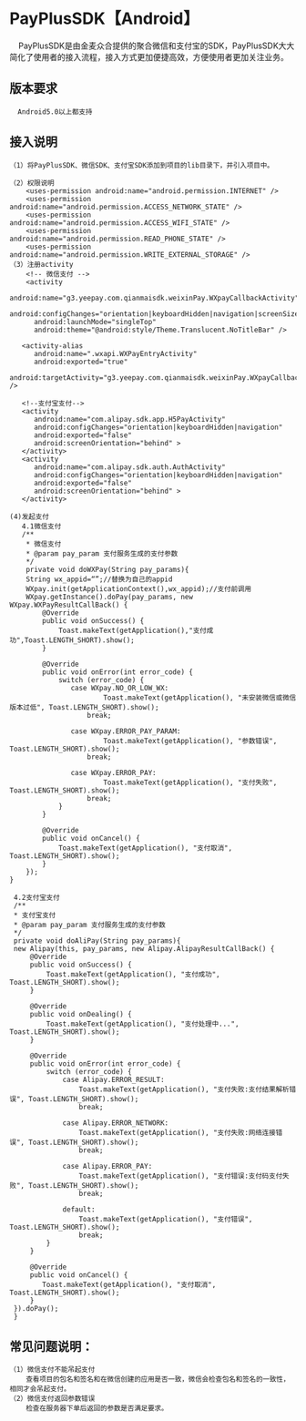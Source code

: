 # PayPlusSDK【Android】
      PayPlusSDK是由金麦众合提供的聚合微信和支付宝的SDK，PayPlusSDK大大简化了使用者的接入流程，接入方式更加便捷高效，方便使用者更加关注业务。

## 版本要求
      Android5.0以上都支持

## 接入说明 
    （1）将PayPlusSDK、微信SDK、支付宝SDK添加到项目的lib目录下，并引入项目中。

    （2）权限说明
        <uses-permission android:name="android.permission.INTERNET" />
        <uses-permission android:name="android.permission.ACCESS_NETWORK_STATE" />
        <uses-permission android:name="android.permission.ACCESS_WIFI_STATE" />
        <uses-permission android:name="android.permission.READ_PHONE_STATE" />
        <uses-permission android:name="android.permission.WRITE_EXTERNAL_STORAGE" />
    （3）注册activity
        <!-- 微信支付 -->
        <activity
          android:name="g3.yeepay.com.qianmaisdk.weixinPay.WXpayCallbackActivity"
          android:configChanges="orientation|keyboardHidden|navigation|screenSize"
          android:launchMode="singleTop"
          android:theme="@android:style/Theme.Translucent.NoTitleBar" />

       <activity-alias
          android:name=".wxapi.WXPayEntryActivity"
          android:exported="true"
          android:targetActivity="g3.yeepay.com.qianmaisdk.weixinPay.WXpayCallbackActivity" />

       <!--支付宝支付-->
       <activity
          android:name="com.alipay.sdk.app.H5PayActivity"
          android:configChanges="orientation|keyboardHidden|navigation"
          android:exported="false"
          android:screenOrientation="behind" >
       </activity>
       <activity
          android:name="com.alipay.sdk.auth.AuthActivity"
          android:configChanges="orientation|keyboardHidden|navigation"
          android:exported="false"
          android:screenOrientation="behind" >
       </activity>

    (4)发起支付
       4.1微信支付
       /**
        * 微信支付
        * @param pay_param 支付服务生成的支付参数
        */
        private void doWXPay(String pay_params){
        String wx_appid=“”;//替换为自己的appid
        WXpay.init(getApplicationContext(),wx_appid);//支付前调用
        WXpay.getInstance().doPay(pay_params, new WXpay.WXPayResultCallBack() {
            @Override
            public void onSuccess() {
                Toast.makeText(getApplication(),"支付成功",Toast.LENGTH_SHORT).show();
            }

            @Override
            public void onError(int error_code) {
                switch (error_code) {
                   case WXpay.NO_OR_LOW_WX:
                           Toast.makeText(getApplication(), "未安装微信或微信版本过低", Toast.LENGTH_SHORT).show();
                       break;

                   case WXpay.ERROR_PAY_PARAM:
                           Toast.makeText(getApplication(), "参数错误", Toast.LENGTH_SHORT).show();
                       break;

                   case WXpay.ERROR_PAY:
                           Toast.makeText(getApplication(), "支付失败", Toast.LENGTH_SHORT).show();
                       break;
                }
            }

            @Override
            public void onCancel() {
                Toast.makeText(getApplication(), "支付取消", Toast.LENGTH_SHORT).show();
            }
        });
    }
    
     4.2支付宝支付
     /**
     * 支付宝支付
     * @param pay_param 支付服务生成的支付参数
     */
     private void doAliPay(String pay_params){
     new Alipay(this, pay_params, new Alipay.AlipayResultCallBack() {
         @Override
         public void onSuccess() {
             Toast.makeText(getApplication(), "支付成功", Toast.LENGTH_SHORT).show();
         }

         @Override
         public void onDealing() {
             Toast.makeText(getApplication(), "支付处理中...", Toast.LENGTH_SHORT).show();
         }

         @Override
         public void onError(int error_code) {
             switch (error_code) {
                 case Alipay.ERROR_RESULT:
                     Toast.makeText(getApplication(), "支付失败:支付结果解析错误", Toast.LENGTH_SHORT).show();
                     break;

                 case Alipay.ERROR_NETWORK:
                     Toast.makeText(getApplication(), "支付失败:网络连接错误", Toast.LENGTH_SHORT).show();
                     break;

                 case Alipay.ERROR_PAY:
                     Toast.makeText(getApplication(), "支付错误:支付码支付失败", Toast.LENGTH_SHORT).show();
                     break;

                 default:
                     Toast.makeText(getApplication(), "支付错误", Toast.LENGTH_SHORT).show();
                     break;
             }
         }

         @Override
         public void onCancel() {
            Toast.makeText(getApplication(), "支付取消", Toast.LENGTH_SHORT).show();
         }
     }).doPay();
     }

## 常见问题说明：
    （1）微信支付不能吊起支付
        查看项目的包名和签名和在微信创建的应用是否一致，微信会检查包名和签名的一致性，相同才会吊起支付。
    （2）微信支付返回参数错误
        检查在服务器下单后返回的参数是否满足要求。

